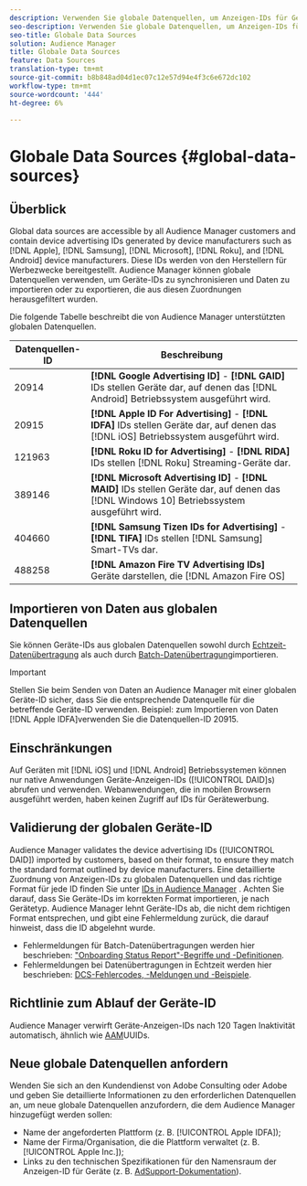 ```yaml
---
description: Verwenden Sie globale Datenquellen, um Anzeigen-IDs für Geräte zu importieren.
seo-description: Verwenden Sie globale Datenquellen, um Anzeigen-IDs für Geräte zu importieren.
seo-title: Globale Data Sources
solution: Audience Manager
title: Globale Data Sources
feature: Data Sources
translation-type: tm+mt
source-git-commit: b8b848ad04d1ec07c12e57d94e4f3c6e672dc102
workflow-type: tm+mt
source-wordcount: '444'
ht-degree: 6%

---
```



# Globale Data Sources {#global-data-sources}

## Überblick

Global data sources are accessible by all Audience Manager customers and contain device advertising IDs generated by device manufacturers such as [!DNL Apple], [!DNL Samsung], [!DNL Microsoft], [!DNL Roku], and [!DNL Android] device manufacturers. Diese IDs werden von den Herstellern für Werbezwecke bereitgestellt. Audience Manager können globale Datenquellen verwenden, um Geräte-IDs zu synchronisieren und Daten zu importieren oder zu exportieren, die aus diesen Zuordnungen herausgefiltert wurden.

Die folgende Tabelle beschreibt die von Audience Manager unterstützten globalen Datenquellen.

| Datenquellen-ID | Beschreibung |
|---|---|
| 20914 | **[!DNL Google Advertising ID]** - **[!DNL GAID]** IDs stellen Geräte dar, auf denen das [!DNL Android] Betriebssystem ausgeführt wird. |
| 20915 | **[!DNL Apple ID For Advertising]** - **[!DNL IDFA]** IDs stellen Geräte dar, auf denen das [!DNL iOS] Betriebssystem ausgeführt wird. |
| 121963 | **[!DNL Roku ID for Advertising]** - **[!DNL RIDA]** IDs stellen [!DNL Roku] Streaming-Geräte dar. |
| 389146 | **[!DNL Microsoft Advertising ID]** - **[!DNL MAID]** IDs stellen Geräte dar, auf denen das [!DNL Windows 10] Betriebssystem ausgeführt wird. |
| 404660 | **[!DNL Samsung Tizen IDs for Advertising]** - **[!DNL TIFA]** IDs stellen [!DNL Samsung] Smart-TVs dar. |
| 488258 | **[!DNL Amazon Fire TV Advertising IDs]** Geräte darstellen, die [!DNL Amazon Fire OS] |

## Importieren von Daten aus globalen Datenquellen

Sie können Geräte-IDs aus globalen Datenquellen sowohl durch [Echtzeit-Datenübertragung](../integration/sending-audience-data/real-time-data-integration/real-time-data-transfer.md) als auch durch [Batch-Datenübertragung](../integration/sending-audience-data/batch-data-transfer-explained/batch-data-transfer-explained.md)importieren.

>[!IMPORTANT]
>
>Stellen Sie beim Senden von Daten an Audience Manager mit einer globalen Geräte-ID sicher, dass Sie die entsprechende Datenquelle für die betreffende Geräte-ID verwenden. Beispiel: zum Importieren von Daten [!DNL Apple IDFA]verwenden Sie die Datenquellen-ID 20915.

## Einschränkungen

Auf Geräten mit [!DNL iOS] und [!DNL Android] Betriebssystemen können nur native Anwendungen Geräte-Anzeigen-IDs ([!UICONTROL DAID]s) abrufen und verwenden. Webanwendungen, die in mobilen Browsern ausgeführt werden, haben keinen Zugriff auf IDs für Gerätewerbung.

## Validierung der globalen Geräte-ID

Audience Manager validates the device advertising IDs ([!UICONTROL DAID]) imported by customers, based on their format, to ensure they match the standard format outlined by device manufacturers. Eine detaillierte Zuordnung von Anzeigen-IDs zu globalen Datenquellen und das richtige Format für jede ID finden Sie unter [IDs in Audience Manager](../reference/ids-in-aam.md) . Achten Sie darauf, dass Sie Geräte-IDs im korrekten Format importieren, je nach Gerätetyp. Audience Manager lehnt Geräte-IDs ab, die nicht dem richtigen Format entsprechen, und gibt eine Fehlermeldung zurück, die darauf hinweist, dass die ID abgelehnt wurde.

* Fehlermeldungen für Batch-Datenübertragungen werden hier beschrieben: [&quot;Onboarding Status Report&quot;-Begriffe und -Definitionen](../reporting/onboarding-status-report.md#report-terms-conditions).
* Fehlermeldungen bei Datenübertragungen in Echtzeit werden hier beschrieben: [DCS-Fehlercodes, -Meldungen und -Beispiele](../api/dcs-intro/dcs-api-reference/dcs-error-codes.md).

## Richtlinie zum Ablauf der Geräte-ID

Audience Manager verwirft Geräte-Anzeigen-IDs nach 120 Tagen Inaktivität automatisch, ähnlich wie [AAM](../faq/faq-privacy.md)UUIDs.

## Neue globale Datenquellen anfordern

Wenden Sie sich an den Kundendienst von Adobe Consulting oder Adobe und geben Sie detaillierte Informationen zu den erforderlichen Datenquellen an, um neue globale Datenquellen anzufordern, die dem Audience Manager hinzugefügt werden sollen:

* Name der angeforderten Plattform (z. B. [!UICONTROL Apple IDFA]);
* Name der Firma/Organisation, die die Plattform verwaltet (z. B. [!UICONTROL Apple Inc.]);
* Links zu den technischen Spezifikationen für den Namensraum der Anzeigen-ID für Geräte (z. B. [AdSupport-Dokumentation](https://developer.apple.com/documentation/adsupport)).